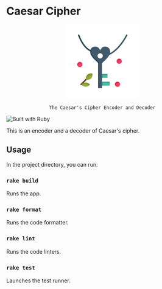 # Caesar Cipher

<div align="center">
    <img src="./assets/icons/key.png" alt="Caesar Cipher logo" width="192" height="192" />

    The Caesar's Cipher Encoder and Decoder

</div>

![Built with Ruby](https://img.shields.io/badge/Ruby-CC342D?style=for-the-badge&logo=ruby&logoColor=white)

This is an encoder and a decoder of Caesar's cipher.

## Usage

In the project directory, you can run:

### `rake build`

Runs the app.

### `rake format`

Runs the code formatter.

### `rake lint`

Runs the code linters.

### `rake test`

Launches the test runner.
